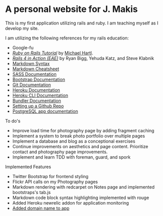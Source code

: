 # A personal website for J. Makis

This is my first application utilizing rails and ruby. I am teaching myself as I develop my site.

I am utilizing the following references for my rails education:

+ Google-fu
+ [*Ruby on Rails Tutorial*](http://railstutorial.org/) by [Michael Hartl](http://michaelhartl.com/).
+ [*Rails 4 in Action (EAE)*](http://www.manning.com/bigg2/) by Ryan Bigg, Yehuda Katz, and Steve Klabnik
+ [Markdown Syntax](http://daringfireball.net/projects/markdown/syntax#list)
+ [Markdown Cheatsheet](https://github.com/adam-p/markdown-here/wiki/Markdown-Cheatsheet)
+ [SASS Documentation](http://sass-lang.com/)
+ [Bootstrap Documentation](http://getbootstrap.com/components/)
+ [Git Documentation](http://gitref.org/)
+ [Heroku Documentation](https://devcenter.heroku.com/)
+ [Heroku CLI Documentation](https://devcenter.heroku.com/articles/heroku-command)
+ [Bundler Documentation](http://bundler.io/v1.5/rationale.html)
+ [Setting up a Github Repo](https://help.github.com/articles/create-a-repo)
+ [PostgreSQL app documentation](http://postgresapp.com/documentation/)

To do's

+ Improve load time for photography page by adding fragment caching
+ Implement a system to break photo portfolio over multiple pages
+ Implement a database and blog as a conceptional exercises
+ Continue improvements on aesthetics and page content. Prioritize contact and photography page improvements.
+ Implement and learn TDD with foreman, guard, and spork

Implemented Features

+ Twitter Bootstrap for frontend styling
+ Flickr API calls on my Photography pages
+ Markdown rendering with redcarpet on Notes page and implemented bootstraps's tab.js
+ Markdown code block syntax highlighting implemented with rouge
+ Added Heroku newrelic addon for application monitoring
+ [Added domain name to app](http://www.johnjmakis.com)